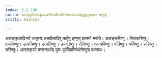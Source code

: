 ```yaml
---
index: 3.2.136
sutra: अलङ्कृञ्निराकृञ्प्रजनौत्पचौत्पतौन्मदरुच्यपत्रपवृतुवृधुसहचर इष्णुच्
vritti: kashika

---
```

अलङ्कृञादिभ्यो धातुभ्यः तच्छीलादिषु कर्तृषु इष्णुच् प्रत्ययो भवति। अलङ्करिष्णुः। निराकरिष्णुः। प्रजनिष्णुः। उत्पचिष्णुः। उत्पतिष्णुः। उन्मदिष्णुः। रोचिष्णुः। अपत्रपिष्णुः। वर्तिष्णुः। वर्धिष्णुः। सहिष्णुः। चरिष्णुः। अलङकृञो मण्डनार्थाद् युचः पूर्वविप्रतिषेधेनेष्णुज् वक्तव्यः।